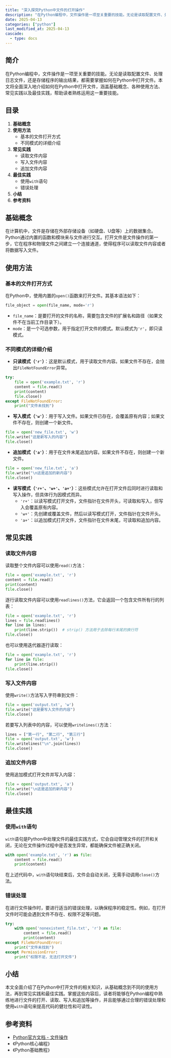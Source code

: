 ```yaml
---
title: "深入探究Python中文件的打开操作"
description: "在Python编程中，文件操作是一项至关重要的技能。无论是读取配置文件、处理日志文件，还是存储程序的输出结果，都需要掌握如何在Python中打开文件。本文将全面深入地介绍如何在Python中打开文件，涵盖基础概念、各种使用方法、常见实践以及最佳实践，帮助读者熟练运用这一重要技能。"
date: 2025-04-13
categories: ["python"]
last_modified_at: 2025-04-13
cascade:
  - type: docs
---
```



## 简介
在Python编程中，文件操作是一项至关重要的技能。无论是读取配置文件、处理日志文件，还是存储程序的输出结果，都需要掌握如何在Python中打开文件。本文将全面深入地介绍如何在Python中打开文件，涵盖基础概念、各种使用方法、常见实践以及最佳实践，帮助读者熟练运用这一重要技能。

<!-- more -->
## 目录
1. **基础概念**
2. **使用方法**
    - 基本的文件打开方式
    - 不同模式的详细介绍
3. **常见实践**
    - 读取文件内容
    - 写入文件内容
    - 追加文件内容
4. **最佳实践**
    - 使用`with`语句
    - 错误处理
5. **小结**
6. **参考资料**

## 基础概念
在计算机中，文件是存储在外部存储设备（如硬盘、U盘等）上的数据集合。Python通过内置的函数和模块来与文件进行交互。打开文件是文件操作的第一步，它在程序和物理文件之间建立一个连接通道，使得程序可以读取文件内容或者将数据写入文件。

## 使用方法

### 基本的文件打开方式
在Python中，使用内置的`open()`函数来打开文件。其基本语法如下：
```python
file_object = open(file_name, mode='r')
```
- `file_name`：是要打开的文件的名称，需要包含文件的扩展名和路径（如果文件不在当前工作目录下）。
- `mode`：是一个可选参数，用于指定打开文件的模式。默认模式为`'r'`，即只读模式。

### 不同模式的详细介绍
- **只读模式（`'r'`）**：这是默认模式，用于读取文件内容。如果文件不存在，会抛出`FileNotFoundError`异常。
```python
try:
    file = open('example.txt', 'r')
    content = file.read()
    print(content)
    file.close()
except FileNotFoundError:
    print("文件未找到")
```
- **写入模式（`'w'`）**：用于写入文件。如果文件已存在，会覆盖原有内容；如果文件不存在，则创建一个新文件。
```python
file = open('new_file.txt', 'w')
file.write("这是新写入的内容")
file.close()
```
- **追加模式（`'a'`）**：用于在文件末尾追加内容。如果文件不存在，则创建一个新文件。
```python
file = open('new_file.txt', 'a')
file.write("\n这是追加的新内容")
file.close()
```
- **读写模式（`'r+'`、`'w+'`、`'a+'`）**：这些模式允许在打开文件后同时进行读取和写入操作，但具体行为因模式而异。
    - `'r+'`：以读写模式打开文件，文件指针在文件开头，可读取和写入，但写入会覆盖原有内容。
    - `'w+'`：先创建或覆盖文件，然后以读写模式打开，文件指针在文件开头。
    - `'a+'`：以追加模式打开文件，文件指针在文件末尾，可读取和追加内容。

## 常见实践

### 读取文件内容
读取整个文件内容可以使用`read()`方法：
```python
file = open('example.txt', 'r')
content = file.read()
print(content)
file.close()
```
逐行读取文件内容可以使用`readlines()`方法，它会返回一个包含文件所有行的列表：
```python
file = open('example.txt', 'r')
lines = file.readlines()
for line in lines:
    print(line.strip())  # strip() 方法用于去除每行末尾的换行符
file.close()
```
也可以使用迭代器逐行读取：
```python
file = open('example.txt', 'r')
for line in file:
    print(line.strip())
file.close()
```

### 写入文件内容
使用`write()`方法写入字符串到文件：
```python
file = open('output.txt', 'w')
file.write("这是要写入文件的内容")
file.close()
```
若要写入列表中的内容，可以使用`writelines()`方法：
```python
lines = ["第一行", "第二行", "第三行"]
file = open('output.txt', 'w')
file.writelines("\n".join(lines))
file.close()
```

### 追加文件内容
使用追加模式打开文件并写入内容：
```python
file = open('output.txt', 'a')
file.write("\n这是追加的新内容")
file.close()
```

## 最佳实践

### 使用`with`语句
`with`语句是Python中处理文件的最佳实践方式，它会自动管理文件的打开和关闭，无论在文件操作过程中是否发生异常，都能确保文件被正确关闭。
```python
with open('example.txt', 'r') as file:
    content = file.read()
    print(content)
```
在上述代码中，`with`语句块结束后，文件会自动关闭，无需手动调用`close()`方法。

### 错误处理
在进行文件操作时，要进行适当的错误处理，以确保程序的稳定性。例如，在打开文件时可能会遇到文件不存在、权限不足等问题。
```python
try:
    with open('nonexistent_file.txt', 'r') as file:
        content = file.read()
        print(content)
except FileNotFoundError:
    print("文件未找到")
except PermissionError:
    print("权限不足，无法打开文件")
```

## 小结
本文全面介绍了在Python中打开文件的相关知识，从基础概念到不同的使用方法，再到常见实践和最佳实践。掌握这些内容后，读者将能够在Python编程中熟练地进行文件的打开、读取、写入和追加等操作，并且能够通过合理的错误处理和使用`with`语句来提高代码的健壮性和可读性。

## 参考资料
- [Python官方文档 - 文件操作](https://docs.python.org/3/tutorial/inputoutput.html#reading-and-writing-files)
- 《Python核心编程》
- 《Python基础教程》